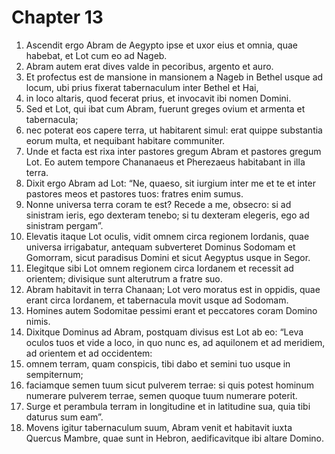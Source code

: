 # Chapter 13
1. Ascendit ergo Abram de Aegypto ipse et uxor eius et omnia, quae habebat, et Lot cum eo ad Nageb.  
2. Abram autem erat dives valde in pecoribus, argento et auro.  
3. Et profectus est de mansione in mansionem a Nageb in Bethel usque ad locum, ubi prius fixerat tabernaculum inter Bethel et Hai,  
4. in loco altaris, quod fecerat prius, et invocavit ibi nomen Domini.  
5. Sed et Lot, qui ibat cum Abram, fuerunt greges ovium et armenta et tabernacula;  
6. nec poterat eos capere terra, ut habitarent simul: erat quippe substantia eorum multa, et nequibant habitare communiter.  
7. Unde et facta est rixa inter pastores gregum Abram et pastores gregum Lot. Eo autem tempore Chananaeus et Pherezaeus habitabant in illa terra.  
8. Dixit ergo Abram ad Lot: “Ne, quaeso, sit iurgium inter me et te et inter pastores meos et pastores tuos: fratres enim sumus.  
9. Nonne universa terra coram te est? Recede a me, obsecro: si ad sinistram ieris, ego dexteram tenebo; si tu dexteram elegeris, ego ad sinistram pergam”.  
10. Elevatis itaque Lot oculis, vidit omnem circa regionem Iordanis, quae universa irrigabatur, antequam subverteret Dominus Sodomam et Gomorram, sicut paradisus Domini et sicut Aegyptus usque in Segor.  
11. Elegitque sibi Lot omnem regionem circa Iordanem et recessit ad orientem; divisique sunt alterutrum a fratre suo.  
12. Abram habitavit in terra Chanaan; Lot vero moratus est in oppidis, quae erant circa Iordanem, et tabernacula movit usque ad Sodomam.  
13. Homines autem Sodomitae pessimi erant et peccatores coram Domino nimis.  
14. Dixitque Dominus ad Abram, postquam divisus est Lot ab eo: “Leva oculos tuos et vide a loco, in quo nunc es, ad aquilonem et ad meridiem, ad orientem et ad occidentem:  
15. omnem terram, quam conspicis, tibi dabo et semini tuo usque in sempiternum;  
16. faciamque semen tuum sicut pulverem terrae: si quis potest hominum numerare pulverem terrae, semen quoque tuum numerare poterit.  
17. Surge et perambula terram in longitudine et in latitudine sua, quia tibi daturus sum eam”.  
18. Movens igitur tabernaculum suum, Abram venit et habitavit iuxta Quercus Mambre, quae sunt in Hebron, aedificavitque ibi altare Domino.
